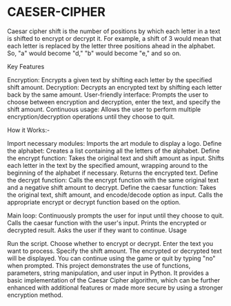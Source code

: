 # CAESER-CIPHER
Caesar cipher shift is the number of positions by which each letter in a text is shifted to encrypt or decrypt it. For example, a shift of 3 would mean that each letter is replaced by the letter three positions ahead in the alphabet. So, "a" would become "d," "b" would become "e," and so on.

Key Features

Encryption: Encrypts a given text by shifting each letter by the specified shift amount.
Decryption: Decrypts an encrypted text by shifting each letter back by the same amount.
User-friendly interface: Prompts the user to choose between encryption and decryption, enter the text, and specify the shift amount.
Continuous usage: Allows the user to perform multiple encryption/decryption operations until they choose to quit.


How it Works:- 

Import necessary modules: Imports the art module to display a logo.
Define the alphabet: Creates a list containing all the letters of the alphabet.
Define the encrypt function:
Takes the original text and shift amount as input.
Shifts each letter in the text by the specified amount, wrapping around to the beginning of the alphabet if necessary.
Returns the encrypted text.
Define the decrypt function:
Calls the encrypt function with the same original text and a negative shift amount to decrypt.
Define the caesar function:
Takes the original text, shift amount, and encode/decode option as input.
Calls the appropriate encrypt or decrypt function based on the option.

Main loop:
Continuously prompts the user for input until they choose to quit.
Calls the caesar function with the user's input.
Prints the encrypted or decrypted result.
Asks the user if they want to continue.
Usage

Run the script.
Choose whether to encrypt or decrypt.
Enter the text you want to process.
Specify the shift amount.
The encrypted or decrypted text will be displayed.
You can continue using the game or quit by typing "no" when prompted.
This project demonstrates the use of functions, parameters, string manipulation, and user input in Python. It provides a basic implementation of the Caesar Cipher algorithm, which can be further enhanced with additional features or made more secure by using a stronger encryption method.
